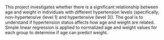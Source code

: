 This project investigates whether there is a significant relationship between age and weight in individuals with different hypertension levels (specifically, non-hypertensive (level 1) and hypertensive (level 3)). The goal is to understand if hypertension status affects how age and weight are related. Simple linear regression is applied to normalized age and weight values for each group to determine if age can predict weight.
